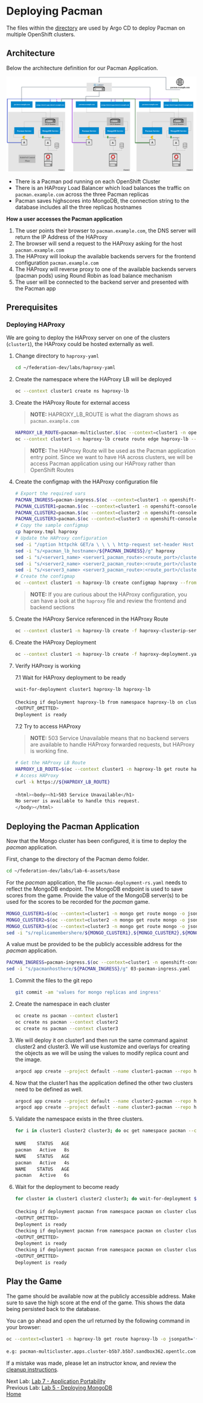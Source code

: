 # Deploying Pacman

The files within the [directory](./lab-6-assets) are used by Argo CD to deploy
Pacman on multiple OpenShift clusters.

## Architecture

Below the architecture definition for our Pacman Application.

![Pacman Application Architecture](./assets/demo-arch.png)

* There is a Pacman pod running on each OpenShift Cluster
* There is an HAProxy Load Balancer which load balances the traffic on 
`pacman.example.com` across the three Pacman replicas
* Pacman saves highscores into MongoDB, the connection string to the database includes
all the three replicas hostnames

**How a user accesses the Pacman application**

1. The user points their browser to `pacman.example.com`, the DNS server will return the IP Address of the HAProxy
2. The browser will send a request to the HAProxy asking for the host `pacman.example.com`
3. The HAProxy will lookup the available backends servers for the frontend configuration `pacman.example.com`
4. The HAProxy will reverse proxy to one of the available backends servers (pacman pods) using Round Robin as load balance mechanism
5. The user will be connected to the backend server and presented with the Pacman app

## Prerequisites

### Deploying HAProxy

We are going to deploy the HAProxy server on one of the clusters (`cluster1`), the HAProxy could be hosted externally as well.

1. Change directory to `haproxy-yaml`

    ```sh
    cd ~/federation-dev/labs/haproxy-yaml
    ```
2. Create the namespace where the HAProxy LB will be deployed
    
    ```sh
    oc --context cluster1 create ns haproxy-lb
    ```
3. Create the HAProxy Route for external access

    > **NOTE:** HAPROXY_LB_ROUTE is what the diagram shows as `pacman.example.com`

    ```sh
    HAPROXY_LB_ROUTE=pacman-multicluster.$(oc --context=cluster1 -n openshift-console get route console -o jsonpath='{.status.ingress[*].host}' | sed "s/.*\(apps.*\)/\1/g")
    oc --context cluster1 -n haproxy-lb create route edge haproxy-lb --service=haproxy-lb-service --port=8080 --insecure-policy=Allow --hostname=${HAPROXY_LB_ROUTE}
    ```
    > **NOTE:** The HAProxy Route will be used as the Pacman application entry point. Since we want to have HA across clusters, we will be access Pacman application using our HAProxy rather than OpenShift Routes
4. Create the configmap with the HAProxy configuration file

    ```sh
    # Export the required vars
    PACMAN_INGRESS=pacman-ingress.$(oc --context=cluster1 -n openshift-console get route console -o jsonpath='{.status.ingress[*].host}' | sed "s/.*\(apps.*\)/\1/g")
    PACMAN_CLUSTER1=pacman.$(oc --context=cluster1 -n openshift-console get route console -o jsonpath='{.status.ingress[*].host}' | sed "s/.*\(apps.*\)/\1/g")
    PACMAN_CLUSTER2=pacman.$(oc --context=cluster2 -n openshift-console get route console -o jsonpath='{.status.ingress[*].host}' | sed "s/.*\(apps.*\)/\1/g")
    PACMAN_CLUSTER3=pacman.$(oc --context=cluster3 -n openshift-console get route console -o jsonpath='{.status.ingress[*].host}' | sed "s/.*\(apps.*\)/\1/g")
    # Copy the sample configmap
    cp haproxy.tmpl haproxy
    # Update the HAProxy configuration
    sed -i "/option httpchk GET/a \ \ \ \ http-request set-header Host ${PACMAN_INGRESS}" haproxy
    sed -i "s/<pacman_lb_hostname>/${PACMAN_INGRESS}/g" haproxy
    sed -i "s/<server1_name> <server1_pacman_route>:<route_port>/cluster1 ${PACMAN_CLUSTER1}:80/g" haproxy
    sed -i "s/<server2_name> <server2_pacman_route>:<route_port>/cluster2 ${PACMAN_CLUSTER2}:80/g" haproxy
    sed -i "s/<server3_name> <server3_pacman_route>:<route_port>/cluster3 ${PACMAN_CLUSTER3}:80/g" haproxy
    # Create the configmap
    oc --context cluster1 -n haproxy-lb create configmap haproxy --from-file=haproxy
    ```
    > **NOTE:** If you are curious about the HAProxy configuration, you can have a look at the `haproxy` file and review the frontend and backend sections
5. Create the HAProxy Service referenced in the HAProxy Route

    ```sh
    oc --context cluster1 -n haproxy-lb create -f haproxy-clusterip-service.yaml
    ```
6. Create the HAProxy Deployment

    ```sh
    oc --context cluster1 -n haproxy-lb create -f haproxy-deployment.yaml
    ```
7. Verify HAProxy is working

    7.1 Wait for HAProxy deployment to be ready

    ```sh
    wait-for-deployment cluster1 haproxy-lb haproxy-lb

    Checking if deployment haproxy-lb from namespace haproxy-lb on cluster cluster1 is ready
    <OUTPUT_OMITTED>
    Deployment is ready
    ```
    7.2 Try to access HAProxy

    > **NOTE:** 503 Service Unavailable means that no backend servers are available to handle HAProxy forwarded requests, but HAProxy is working fine.
    
    ```sh
    # Get the HAProxy LB Route
    HAPROXY_LB_ROUTE=$(oc --context cluster1 -n haproxy-lb get route haproxy-lb -o jsonpath='{.status.ingress[*].host}')
    # Access HAProxy
    curl -k https://${HAPROXY_LB_ROUTE}

    <html><body><h1>503 Service Unavailable</h1>
    No server is available to handle this request.
    </body></html>
    ```

## Deploying the Pacman Application

Now that the Mongo cluster has been configured, it is time to deploy the *pacman* application.

First, change to the directory of the Pacman demo folder.
~~~sh
cd ~/federation-dev/labs/lab-6-assets/base
~~~

For the *pacman* application, the file `pacman-deployment-rs.yaml` needs to reflect the MongoDB endpoint. The MongoDB endpoint is used to save scores from the game.
Provide the value of the MongoDB server(s) to be used for the scores to be recorded for the *pacman* game.

~~~sh
MONGO_CLUSTER1=$(oc --context=cluster1 -n mongo get route mongo -o jsonpath='{.status.ingress[*].host}')
MONGO_CLUSTER2=$(oc --context=cluster2 -n mongo get route mongo -o jsonpath='{.status.ingress[*].host}')
MONGO_CLUSTER3=$(oc --context=cluster3 -n mongo get route mongo -o jsonpath='{.status.ingress[*].host}')
sed -i "s/replicamembershere/${MONGO_CLUSTER1},${MONGO_CLUSTER2},${MONGO_CLUSTER3}/g" 07-pacman-deployment-rs.yaml
~~~

A value must be provided to be the publicly accessible address for the *pacman* application.
~~~sh
PACMAN_INGRESS=pacman-ingress.$(oc --context=cluster1 -n openshift-console get route console -o jsonpath='{.status.ingress[*].host}' | sed "s/.*\(apps.*\)/\1/g")
sed -i "s/pacmanhosthere/${PACMAN_INGRESS}/g" 03-pacman-ingress.yaml
~~~

1. Commit the files to the git repo

    ~~~sh
    git commit -am 'values for mongo replicas and ingress'
    ~~~

2. Create the namespace in each cluster
   ~~~sh
   oc create ns pacman --context cluster1
   oc create ns pacman --context cluster2
   oc create ns pacman --context cluster3
   ~~~

3. We will deploy it on cluster1 and then run the same command against cluster2 and cluster3. We will use kustomize and overlays for creating the objects as we will be using the values to modify replica count and the image.

    ~~~sh
    argocd app create --project default --name cluster1-pacman --repo https://github.com/openshift/federation-dev.git --path labs/lab-6-assets --dest-server https://kubernetes.default.svc  --dest-namespace pacman  --revision argocd  --sync-policy automated
    ~~~

4. Now that the cluster1 has the application defined the other two clusters need to be defined as well.
    ~~~sh
    argocd app create --project default --name cluster2-pacman --repo https://github.com/openshift/federation-dev.git --path labs/lab-6-assets --dest-server https://api.east-2.sysdeseng.com:6443  --dest-namespace pacman  --revision argocd  --sync-policy automated
    argocd app create --project default --name cluster3-pacman --repo https://github.com/openshift/federation-dev.git --path labs/lab-6-assets --dest-server https://api.west-2.sysdeseng.com:6443  --dest-namespace pacman  --revision argocd  --sync-policy automated
    ~~~

5. Validate the namespace exists in the three clusters.
    ~~~sh
    for i in cluster1 cluster2 cluster3; do oc get namespace pacman --context $i; done

    NAME    STATUS   AGE
    pacman   Active   8s
    NAME    STATUS   AGE
    pacman   Active   4s
    NAME    STATUS   AGE
    pacman   Active   6s
    ~~~
 

6. Wait for the deployment to become ready

    ~~~sh
    for cluster in cluster1 cluster2 cluster3; do wait-for-deployment $cluster pacman pacman;done

    Checking if deployment pacman from namespace pacman on cluster cluster1 is ready
    <OUTPUT_OMITTED>
    Deployment is ready
    Checking if deployment pacman from namespace pacman on cluster cluster2 is ready
    <OUTPUT_OMITTED>
    Deployment is ready
    Checking if deployment pacman from namespace pacman on cluster cluster3 is ready
    <OUTPUT_OMITTED>
    Deployment is ready
    ~~~

## Play the Game
The game should be available now at the publicly accessible address. Make sure to save the high score at the end of the game. This shows the data being persisted back to the database.

You can go ahead and open the url returned by the following command in your browser:

~~~sh
oc --context=cluster1 -n haproxy-lb get route haproxy-lb -o jsonpath='{.status.ingress[*].host}'

e.g: pacman-multicluster.apps.cluster-b5b7.b5b7.sandbox362.opentlc.com
~~~

If a mistake was made, please let an instructor know, and review the [cleanup instructions](./cleanup-instructions.md).

Next Lab: [Lab 7 - Application Portability ](./7.md)<br>
Previous Lab: [Lab 5 - Deploying MongoDB](./5.md)<br>
[Home](./README.md)
